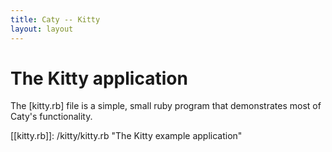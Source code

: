 ```yaml
---
title: Caty -- Kitty
layout: layout
---
```


# The Kitty application #

The [kitty.rb] file is a simple, small ruby program that demonstrates
most of Caty's functionality.

[[kitty.rb]]:   /kitty/kitty.rb     "The Kitty example application"

